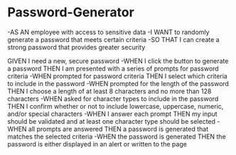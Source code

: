 # Password-Generator

-AS AN employee with access to sensitive data
-I WANT to randomly generate a password that meets certain criteria
-SO THAT I can create a strong password that provides greater security

GIVEN I need a new, secure password
 -WHEN I click the button to generate a password
THEN I am presented with a series of prompts for password criteria
 -WHEN prompted for password criteria
THEN I select which criteria to include in the password
 -WHEN prompted for the length of the password
THEN I choose a length of at least 8 characters and no more than 128 characters
 -WHEN asked for character types to include in the password
THEN I confirm whether or not to include lowercase, uppercase, numeric, and/or special characters
 -WHEN I answer each prompt
THEN my input should be validated and at least one character type should be selected
 -WHEN all prompts are answered
THEN a password is generated that matches the selected criteria
 -WHEN the password is generated
THEN the password is either displayed in an alert or written to the page
